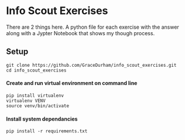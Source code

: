 # Info Scout Exercises

There are 2 things here.  A python file for each exercise with the answer along with a Jypter Notebook that shows my though process.


## Setup

```
git clone https://github.com/GraceDurham/info_scout_exercises.git
cd info_scout_exercises

```
#### Create and run virtual environment on command line

```
pip install virtualenv
virtualenv VENV
source venv/bin/activate
```

#### Install system dependancies 

```
pip install -r requirements.txt
```

